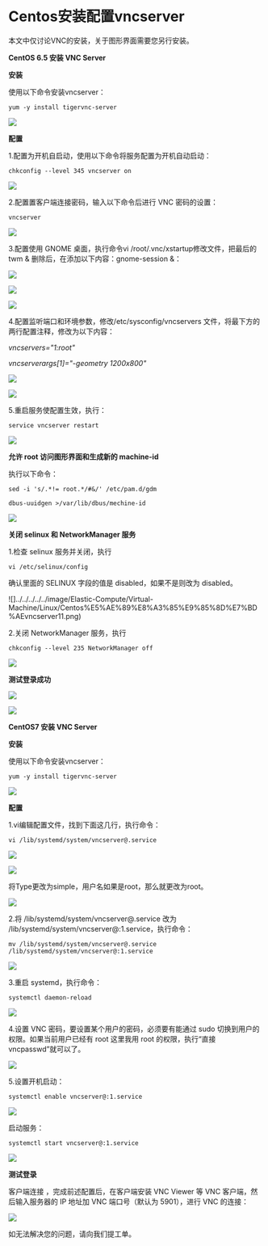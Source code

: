 # Centos安装配置vncserver
本文中仅讨论VNC的安装，关于图形界面需要您另行安装。



**CentOS 6.5 安装 VNC Server**

**安装**

使用以下命令安装vncserver：
```
yum -y install tigervnc-server
```

![](../../../../../image/Elastic-Compute/Virtual-Machine/Linux/Centos%E5%AE%89%E8%A3%85%E9%85%8D%E7%BD%AEvncserver01.png)

**配置**

1.配置为开机自启动，使用以下命令将服务配置为开机自动启动：

```
chkconfig --level 345 vncserver on
```

![](../../../../../image/Elastic-Compute/Virtual-Machine/Linux/Centos%E5%AE%89%E8%A3%85%E9%85%8D%E7%BD%AEvncserver02.png)

2.配置置客户端连接密码，输入以下命令后进行 VNC 密码的设置：
```
vncserver
```
![](../../../../../image/Elastic-Compute/Virtual-Machine/Linux/Centos%E5%AE%89%E8%A3%85%E9%85%8D%E7%BD%AEvncserver03.png)

3.配置使用 GNOME 桌面，执行命令vi /root/.vnc/xstartup修改文件，把最后的 twm & 删除后，在添加以下内容：gnome-session &：

![](../../../../../image/Elastic-Compute/Virtual-Machine/Linux/Centos%E5%AE%89%E8%A3%85%E9%85%8D%E7%BD%AEvncserver04.png)

![](../../../../../image/Elastic-Compute/Virtual-Machine/Linux/Centos%E5%AE%89%E8%A3%85%E9%85%8D%E7%BD%AEvncserver05.png)

![](../../../../../image/Elastic-Compute/Virtual-Machine/Linux/Centos%E5%AE%89%E8%A3%85%E9%85%8D%E7%BD%AEvncserver06.png)

4.配置监听端口和环境参数，修改/etc/sysconfig/vncservers 文件，将最下方的两行配置注释，修改为以下内容：

*vncservers="1:root"*

*vncserverargs[1]="-geometry 1200x800"*

![](../../../../../image/Elastic-Compute/Virtual-Machine/Linux/Centos%E5%AE%89%E8%A3%85%E9%85%8D%E7%BD%AEvncserver07.png)

![](../../../../../image/Elastic-Compute/Virtual-Machine/Linux/Centos%E5%AE%89%E8%A3%85%E9%85%8D%E7%BD%AEvncserver08.png)

5.重启服务使配置生效，执行：
```
service vncserver restart
```
![](../../../../../image/Elastic-Compute/Virtual-Machine/Linux/Centos%E5%AE%89%E8%A3%85%E9%85%8D%E7%BD%AEvncserver09.png)

**允许 root 访问图形界面和生成新的 machine-id**

执行以下命令：
```
sed -i 's/.*!= root.*/#&/' /etc/pam.d/gdm

dbus-uuidgen >/var/lib/dbus/mechine-id
```
![](../../../../../image/Elastic-Compute/Virtual-Machine/Linux/Centos%E5%AE%89%E8%A3%85%E9%85%8D%E7%BD%AEvncserver10.png)


**关闭 selinux 和 NetworkManager 服务**

1.检查 selinux 服务并关闭，执行
```
vi /etc/selinux/config
```
确认里面的 SELINUX 字段的值是 disabled，如果不是则改为 disabled。

![]../../../../../image/Elastic-Compute/Virtual-Machine/Linux/Centos%E5%AE%89%E8%A3%85%E9%85%8D%E7%BD%AEvncserver11.png)

2.关闭 NetworkManager 服务，执行
```
chkconfig --level 235 NetworkManager off
```
![](../../../../../image/Elastic-Compute/Virtual-Machine/Linux/Centos%E5%AE%89%E8%A3%85%E9%85%8D%E7%BD%AEvncserver12.png)

**测试登录成功**

![](../../../../../image/Elastic-Compute/Virtual-Machine/Linux/Centos%E5%AE%89%E8%A3%85%E9%85%8D%E7%BD%AEvncserver13.png)

![](../../../../../image/Elastic-Compute/Virtual-Machine/Linux/Centos%E5%AE%89%E8%A3%85%E9%85%8D%E7%BD%AEvncserver14.png)

**CentOS7 安装 VNC Server**

**安装**

使用以下命令安装vncserver：
```
yum -y install tigervnc-server
```

![](../../../../../image/Elastic-Compute/Virtual-Machine/Linux/Centos%E5%AE%89%E8%A3%85%E9%85%8D%E7%BD%AEvncserver15.png)

**配置**

1.vi编辑配置文件，找到下面这几行，执行命令：
```
vi /lib/systemd/system/vncserver@.service
```
![](../../../../../image/Elastic-Compute/Virtual-Machine/Linux/Centos%E5%AE%89%E8%A3%85%E9%85%8D%E7%BD%AEvncserver16.png)

![](../../../../../image/Elastic-Compute/Virtual-Machine/Linux/Centos%E5%AE%89%E8%A3%85%E9%85%8D%E7%BD%AEvncserver17.png)

将Type更改为simple，用户名如果是root，那么<USER>就更改为root。

![](../../../../../image/Elastic-Compute/Virtual-Machine/Linux/Centos%E5%AE%89%E8%A3%85%E9%85%8D%E7%BD%AEvncserver18.png)

2.将 /lib/systemd/system/vncserver@.service 改为 /lib/systemd/system/vncserver@:1.service，执行命令：

```
mv /lib/systemd/system/vncserver@.service /lib/systemd/system/vncserver@:1.service
```
![](../../../../../image/Elastic-Compute/Virtual-Machine/Linux/Centos%E5%AE%89%E8%A3%85%E9%85%8D%E7%BD%AEvncserver19.png)

3.重启 systemd，执行命令：
```
systemctl daemon-reload
```
![](../../../../../image/Elastic-Compute/Virtual-Machine/Linux/Centos%E5%AE%89%E8%A3%85%E9%85%8D%E7%BD%AEvncserver20.png)

4.设置 VNC 密码，要设置某个用户的密码，必须要有能通过 sudo 切换到用户的权限。如果当前用户已经有 root 这里我用 root 的权限，执行“直接vncpasswd”就可以了。

![](../../../../../image/Elastic-Compute/Virtual-Machine/Linux/Centos%E5%AE%89%E8%A3%85%E9%85%8D%E7%BD%AEvncserver21.png)

5.设置开机启动：
```
systemctl enable vncserver@:1.service
```
![](../../../../../image/Elastic-Compute/Virtual-Machine/Linux/Centos%E5%AE%89%E8%A3%85%E9%85%8D%E7%BD%AEvncserver22.png)

启动服务：
```
systemctl start vncserver@:1.service
```

![](../../../../../image/Elastic-Compute/Virtual-Machine/Linux/Centos%E5%AE%89%E8%A3%85%E9%85%8D%E7%BD%AEvncserver23.png)

**测试登录**

客户端连接 ，完成前述配置后，在客户端安装 VNC Viewer 等 VNC 客户端，然后输入服务器的 IP 地址加 VNC 端口号（默认为 5901），进行 VNC 的连接：

![](../../../../../image/Elastic-Compute/Virtual-Machine/Linux/Centos%E5%AE%89%E8%A3%85%E9%85%8D%E7%BD%AEvncserver24.png)

如无法解决您的问题，请向我们提工单。

